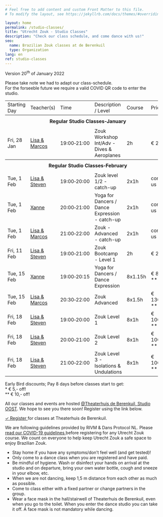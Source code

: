 ```yaml
---
# Feel free to add content and custom Front Matter to this file.
# To modify the layout, see https://jekyllrb.com/docs/themes/#overriding-theme-defaults

layout: home
permalink: /studio-classes/
title: "Utrecht Zouk - Studio Classes"
description: "Check our class schedule, and come dance with us!"
seo:
  name: Brazilian Zouk classes at de Berenkuil
  type: Organization
lang: en
ref: studio-classes
---
```


Version 20<sup>th</sup> of January 2022

<section class="looming-notice">
    Please take note we had to adapt our class-schedule.
    <br>
    For the forseeble future we require a valid COVID QR code to enter the studio.
</section>

<table id="schedule">
<tbody>

<tr>
  <td>Starting Day</td>
  <td>Teacher(s)</td>
  <td>Time</td>
  <td>Description / Level</td>
  <td>Course</td>
  <td style="width:60px">Price</td>
</tr>

<tr style="height: 40px;">
  <th colspan="9">Regular Studio Classes&#8209;January</th>
</tr>

<tr>
  <td>Fri, 28 Jan</td>
  <td><a href="/about#lisa-and-marcos">Lisa & Marcos</a></td>
  <td>19:00&#8209;21:00</td>
  <td>Zouk Workshop Int/Adv - Dives & Aeroplanes</td>
  <td>2h</td>
  <td>€ 25,-</td>
</tr>


<tr style="height: 40px;">
  <th colspan="9">Regular Studio Classes&#8209;February</th>
</tr>
<tr>
  <td>Tue, 1 Feb</td>
  <td><a href="/about#lisa-and-marcos">Lisa & Steven</a></td>
  <td>19:00&#8209;20:00</td>
  <td>Zouk level 1/2 - catch-up</td>
  <td>2x1h</td>
  <td>contact us</td>
</tr>

<tr>
  <td>Tue, 1 Feb</td>
  <td><a href="/about#xanne">Xanne</a></td>
  <td>20:00&#8209;21:00</td>
  <td>Yoga for Dancers / Dance Expression - catch-up</td>
  <td>2x1h</td>
  <td>contact us</td>
</tr>

<tr>
  <td>Tue, 1 Feb</td>
  <td><a href="/about#lisa-and-marcos">Lisa & Marcos</a></td>
  <td>21:00&#8209;22:00</td>
  <td>Zouk - Advanced - catch-up</td>
  <td>2x1h</td>
  <td>contact us</td>
</tr>

<tr>
  <td>Fri, 11 Feb</td>
  <td><a href="/about#lisa-and-marcos">Lisa & Steven</a></td>
  <td>19:00&#8209;21:00</td>
  <td>Zouk Bootcamp - Level 1</td>
  <td>2h</td>
  <td>€ 25,-</td>
</tr>

<tr>
  <td>Tue, 15 Feb</td>
  <td><a href="/about#xanne">Xanne</a></td>
  <td>19:00&#8209;20:15</td>
  <td>Yoga for Dancers / Dance Expression</td>
  <td>8x1.15h</td>
  <td>€ 80,-&ast;&ast;</td>
</tr>

<tr>
  <td>Tue, 15 Feb</td>
  <td><a href="/about#lisa-and-marcos">Lisa & Marcos</a></td>
  <td>20:30&#8209;22:00</td>
  <td>Zouk Advanced</td>
  <td>8x1.5h</td>
  <td>€ 130,-&ast;&ast;</td>
</tr>

<tr>
  <td>Fri, 18 Feb</td>
  <td><a href="/about#lisa-and-marcos">Lisa & Steven</a></td>
  <td>19:00&#8209;20:00</td>
  <td>Zouk Level 1</td>
  <td>8x1h</td>
  <td>€ 100,-&ast;&ast;</td>
</tr>

<tr>
  <td>Fri, 18 Feb</td>
  <td><a href="/about#lisa-and-marcos">Lisa & Steven</a></td>
  <td>20:00&#8209;21:00</td>
  <td>Zouk Level 2</td>
  <td>8x1h</td>
  <td>€ 100,-&ast;&ast;</td>
</tr>

<tr>
  <td>Fri, 18 Feb</td>
  <td><a href="/about#lisa-and-marcos">Lisa & Steven</a></td>
  <td>21:00&#8209;22:00</td>
  <td>Zouk Level 3 - Isolations & Undulations</td>
  <td>8x1h</td>
  <td>€ 100,-&ast;&ast;</td>
</tr>

</tbody>
</table>

Early Bird discounts; Pay 8 days before classes start to get:
<br/>
\* € 5,- off!
<br/>
\*\* € 10,- off!

All our classes and events are hosted
<a href='https://goo.gl/maps/86Nr5hmZY3mu5sVP6'>@Theaterhuis de Berenkuil, Studio OOST</a>.
We hope to see you there soon! Register using the link below.

<a
  class="button"
  target="_blank"
  href="https://www.ledenbeheer.be/public/459278">
  ✓ Register
</a>
for classes at Theaterhuis de Berenkuil.

We are following guidelines provided by RIVM & Dans Protocol NL.
Please <a
  target="_blank"
  href="https://docs.google.com/document/d/1M01lk91xgPNstD6FhEM4-3evL38TLtbF3deaKW2QWkw/edit?usp=sharing">
  read our COVID-19 guidelines
</a>
before registering for any Utrecht Zouk course.
We count on everyone to help keep Utrecht Zouk a safe space to enjoy Brazilian Zouk.

* Stay home if you have any symptoms/don’t feel well (and get tested)!
* Only come to a dance class when you are registered and have paid.
* Be mindful of hygiene. Wash or disinfect your hands on arrival at the studio and on departure, bring your own water bottle, cough and sneeze in your elbow, etc.
* When we are not dancing, keep 1,5 m distance from each other as much as possible.
* Come to class either with a fixed partner or change partners in the group.
* Wear a face mask in the hall/stairwell of Theaterhuis de Berenkuil, even when you go to the toilet. When you enter the dance studio you can take it off. A face mask is not mandatory while dancing.
